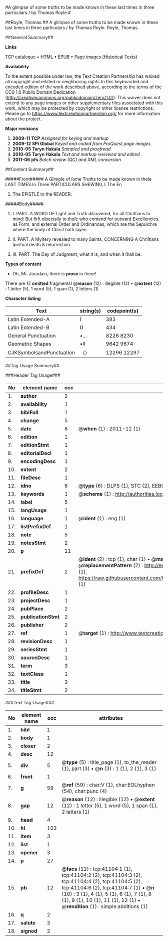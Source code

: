 #A glimpse of some truths to be made known in these last times in three particulars / by Thomas Royle.#

##Royle, Thomas.##
A glimpse of some truths to be made known in these last times in three particulars / by Thomas Royle.
Royle, Thomas.

##General Summary##

**Links**

[TCP catalogue](http://www.ota.ox.ac.uk/tcp/)  • 
[HTML](http://tei.it.ox.ac.uk/tcp/Texts-HTML/free/A57/A57804.html)  • 
[EPUB](http://tei.it.ox.ac.uk/tcp/Texts-EPUB/free/A57/A57804.epub) • 
[Page images (Historical Texts)](https://historicaltexts.jisc.ac.uk/eebo-08223382e)

**Availability**

To the extent possible under law, the Text Creation Partnership has waived all copyright and related or neighboring rights to this keyboarded and encoded edition of the work described above, according to the terms of the CC0 1.0 Public Domain Dedication (http://creativecommons.org/publicdomain/zero/1.0/). This waiver does not extend to any page images or other supplementary files associated with this work, which may be protected by copyright or other license restrictions. Please go to https://www.textcreationpartnership.org/ for more information about the project.

**Major revisions**

1. __2009-11__ __TCP__ *Assigned for keying and markup*
1. __2009-12__ __SPi Global__ *Keyed and coded from ProQuest page images*
1. __2010-05__ __Taryn Hakala__ *Sampled and proofread*
1. __2010-05__ __Taryn Hakala__ *Text and markup reviewed and edited*
1. __2011-06__ __pfs__ *Batch review (QC) and XML conversion*

##Content Summary##

#####Front#####
A Glimpſe of ſome Truths to be made known in theſe LAST TIMES.In Three PARTICULARS SHEWING,I. The En
1. The EPISTLE to the READER.

#####Body#####

1. I. PART. A WORD OF Light and Truth diſcovered, for all Chriſtians to mind: But firſt eſpecially to thoſe who contend for outward Excellencies, as Form, and external Order and Ordinances; which are the Sepulchre where the body of Christ hath layen.

1. II. PART. A Myſtery revealed to many Saints, CONCERNING A Chriſtians ſpiritual death & reſurrection.

1. III. PART. The Day of Judgment, what it is, and when it ſhall be.

**Types of content**

  * Oh, Mr. Jourdain, there is **prose** in there!

There are 12 **omitted** fragments! 
 @__reason__ (12) : illegible (12)  •  @__extent__ (12) : 1 letter (5), 1 word (5), 1 span (1), 2 letters (1)

**Character listing**


|Text|string(s)|codepoint(s)|
|---|---|---|
|Latin Extended-A|ſ|383|
|Latin Extended-B|Ʋ|434|
|General Punctuation|•…|8226 8230|
|Geometric Shapes|▪◊|9642 9674|
|CJKSymbolsandPunctuation|〈〉|12296 12297|

##Tag Usage Summary##

###Header Tag Usage###

|No|element name|occ|attributes|
|---|---|---|---|
|1.|__author__|2||
|2.|__availability__|1||
|3.|__biblFull__|1||
|4.|__change__|5||
|5.|__date__|8| @__when__ (1) : 2011-12 (1)|
|6.|__edition__|1||
|7.|__editionStmt__|1||
|8.|__editorialDecl__|1||
|9.|__encodingDesc__|1||
|10.|__extent__|2||
|11.|__fileDesc__|1||
|12.|__idno__|6| @__type__ (6) : DLPS (1), STC (2), EEBO-CITATION (1), OCLC (1), VID (1)|
|13.|__keywords__|1| @__scheme__ (1) : http://authorities.loc.gov/ (1)|
|14.|__label__|5||
|15.|__langUsage__|1||
|16.|__language__|1| @__ident__ (1) : eng (1)|
|17.|__listPrefixDef__|1||
|18.|__note__|5||
|19.|__notesStmt__|2||
|20.|__p__|11||
|21.|__prefixDef__|2| @__ident__ (2) : tcp (1), char (1)  •  @__matchPattern__ (2) : ([0-9\-]+):([0-9IVX]+) (1), (.+) (1)  •  @__replacementPattern__ (2) : http://eebo.chadwyck.com/downloadtiff?vid=$1&page=$2 (1), https://raw.githubusercontent.com/textcreationpartnership/Texts/master/tcpchars.xml#$1 (1)|
|22.|__profileDesc__|1||
|23.|__projectDesc__|1||
|24.|__pubPlace__|2||
|25.|__publicationStmt__|2||
|26.|__publisher__|2||
|27.|__ref__|1| @__target__ (1) : http://www.textcreationpartnership.org/docs/. (1)|
|28.|__revisionDesc__|1||
|29.|__seriesStmt__|1||
|30.|__sourceDesc__|1||
|31.|__term__|3||
|32.|__textClass__|1||
|33.|__title__|3||
|34.|__titleStmt__|2||


###Text Tag Usage###

|No|element name|occ|attributes|
|---|---|---|---|
|1.|__bibl__|1||
|2.|__body__|1||
|3.|__closer__|2||
|4.|__desc__|12||
|5.|__div__|5| @__type__ (5) : title_page (1), to_the_reader (1), part (3)  •  @__n__ (3) : 1 (1), 2 (1), 3 (1)|
|6.|__front__|1||
|7.|__g__|59| @__ref__ (59) : char:V (1), char:EOLhyphen (54), char:punc (4)|
|8.|__gap__|12| @__reason__ (12) : illegible (12)  •  @__extent__ (12) : 1 letter (5), 1 word (5), 1 span (1), 2 letters (1)|
|9.|__head__|4||
|10.|__hi__|103||
|11.|__item__|3||
|12.|__list__|1||
|13.|__opener__|3||
|14.|__p__|27||
|15.|__pb__|12| @__facs__ (12) : tcp:41104:1 (1), tcp:41104:2 (2), tcp:41104:3 (2), tcp:41104:4 (2), tcp:41104:5 (2), tcp:41104:6 (2), tcp:41104:7 (1)  •  @__n__ (10) : 3 (1), 4 (1), 5 (1), 6 (1), 7 (1), 8 (1), 9 (1), 10 (1), 11 (1), 12 (1)  •  @__rendition__ (1) : simple:additions (1)|
|16.|__q__|2||
|17.|__salute__|3||
|18.|__signed__|2||
